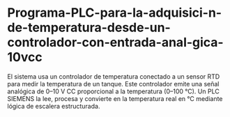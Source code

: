 # Programa-PLC-para-la-adquisici-n-de-temperatura-desde-un-controlador-con-entrada-anal-gica-10vcc
El sistema usa un controlador de temperatura conectado a un sensor RTD para medir la temperatura de un tanque. Este controlador emite una señal analógica de 0–10 V CC proporcional a la temperatura (0–100 °C). Un PLC SIEMENS la lee, procesa y convierte en la temperatura real en °C mediante lógica de escalera estructurada.
